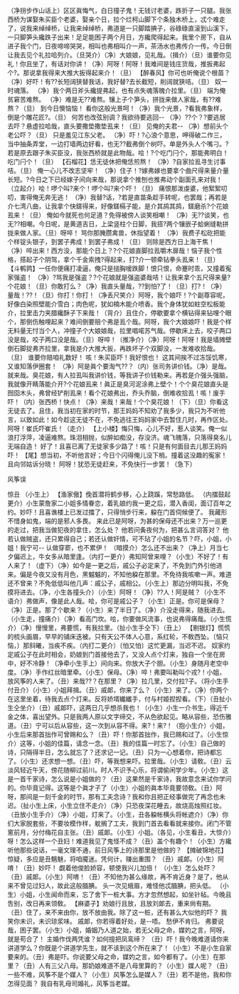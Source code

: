 <!-- { "loadSidebar": true } -->
（净拐步作山话上）区区眞悔气，白日撞子鬼！无钱讨老婆，跌折子一只腿。我张西桥为谋娶朱买臣个老婆，娶亲个日，拉个烂柯山脚下个条独木桥上，忒个难走了，说我来绰绰桥，让我来绰绰桥，弗道是一只脚踏捵子，谷碌碌直滚到山溪下，一只脚笋头纔跌子出来！足足能困子两个月日，方纔爬得起来。我里个房下，自从进子我个门，日夜啼啼哭哭，相叫也弗相叫介一声，茶汤水也弗传介一传。今日倒让我去见个礼拉哈列介。（旦哭介）（净）大娘娘，见礼哉。（揖介）（旦）谁要你见礼！你且坐了，有话对你讲！（净）阿呀！阿呀！我难间是钱庄货哉，推扳弗起个?。那说拿我得来大推大扳得起来介！（旦）
【醉春风】你可也听俺说个根苗？
（净）好吓！有??长短阔狭替我话，我好替?去长截短，削阔就狭咭。（旦）
奴一时魂落。
（净）我个两日斧头纔提弗起，也有点失魂落魄介拉里。（旦）
端为俺贫窘苦难熬。
（净）难是无??难熬。镶上子个笋头，拼拢来做人家哉，有??难熬？（旦）
到今日懊恼恼！
看你这般光景呵！（净）我个光景，?看我弗象样，倒是个雕花匠?。（旦）
何苦也改弦别调？我欲待要逃回--
（净）??个？?要逃居去吓？悬虚拉哈哉，直头要撒垫撒垫厾来！（旦）
见俺的夫君--
（净）想前头个老公吓？（旦）
只是羞见江东父老。
（净）吓！?心浪个意思，呷得破二作三，当中抽条弄堂，一边打墙两边好看，也无??截弗倒个树吓。单是外头人个嘴刁。?若是原去跟子朱买臣没，我张西桥就是此物哉。哙！?个吃门闩个，那能弗明白！吃门闩个！（旦）
【石榴花】恁无徒休把俺恁煎熬！
（净）?自家拉厾寻生讨事咭。（旦）
俺一心儿不改志坚牢！
（净）住子！?嫁弗嫁也要拿个曲尺得来量介量长短。?今日之下已经嫁子间向来哉，那说拿个推刨也推弗动个副面孔来对我！（立起介）哙！啰个叫?来个！啰个叫?来个吓！（旦）
痛恨那泼虔婆，他絮絮叨叨，害得俺无奔无逃！
（净）我替?话，?若是直苗条趁手转呢，也罢哉；再若是介七湾八曲，让我拿个快鎈得来，好像鎈槅子能，是介其鸪其鸪，鎈磨杀?个花娘厾来！（旦）
俺如今就死也何足道？免得被傍人谈笑相嘲！
（净）无??谈笑，也无??相嘲。今日呢，是黄道吉日，上梁竖柱个日脚，我搭?两个镶嵌子蛤蜊缝勒拼拢来做人家。（旦）呀啐！
骂你那腌臜禽兽，休指望着！
（净）我费子松矻把能个样锭头银子，到罢子弗成！到罢子弗成！（旦）
则除是西方日上海干焦！
（净）啐出来！西方没，那能个日上？?个花娘直脚拉厾嚼木扉哉！恼子我个性格，搭起子个阴驾，拿个千金索拽?得起来，打?介一顿牵钻拳头厾来！（旦）
【斗鹌鹑】一任你便痛打凌逼，俺只是搥胸嗳跌脚！恨只恨，命蹇时乖，又撞着寃家强盗！
（净）?骂我是强盗？?个花娘就是强盗婆哉咭！让我来拿个五尺得来量?个花娘！（旦）你敢打么？（净）我直头量哉，??到怕?了！（旦）打?！（净）量哉！??！（旦）你打！你打！（净丢尺笑介）阿呀，我个娘吓！?个副尊容呢，好像白染照壁能介雪白；肉色呢，犹如楠木能介喷香。我个身体犹如蛀空松板能介，拉里击力夹腊纔酥子下来哉！（背介）且住介，停歇要拿个横钻得来钻哩个眼个，那倒伤触哩起来？难间倒要赔个弗是厾个哉。阿呀，我个大娘娘吓！我是个样无料量无忖当个人，冲撞子个大娘娘哉，拉里唱喏苏气哉。停歇床上去，咬子两口没是哉，咬子两口没是哉。（旦）呀啐！（推净介）（净）阿呀！阿呀！我是墙摊壁倒石脚捉弗齐拉里，拿我是介大推大扳，再跌坏子个双脚没，一发难收拾哉。（旦）
谁要你赔咱礼数好！
咳！朱买臣吓！我好恨也！
这其间挨不过冻馁饥寒，又谁知落伊圈套！
（净）阿是眞个要淘气??？（内）张司务讲价钱。（净）是哉。就来哉。臭花娘，有人拉厾叫我讲价钱，等我讲子价钱勒来。再若是介强头强脑，我就像开睛落能介开?个花娘厾来！眞正是臭河泥涂弗上壁个！个个臭花娘直头是囫囵木头，弗曾经铲削厾来！看个花娘弗出，乔头乔脑，倒难收拾厾！咳！废手吓！（内）张西桥！快点！（净）来哉！来哉！个个臭花娘！（下）（旦）你看这无徒去了。且住，我当初在家的时节，那王妈妈不知劝了我多少，我只为不听他言，以致如此！如今趁这无徒不在，不免逃往王妈妈家中去暂住几时，再作区处。阿呀！崔氏吓崔氏！（走介）
【上小楼】悔只悔，心儿不好，惹人谈笑。俺一似浪打浮萍，凌逼难熬。珠泪相抛，似醉如痴没，存没济。魂飞魄落，只落得臭名儿无端自造！
好了！且喜已离了无徒家多少路了！咳！只是有何面目去儿那王妈妈吓！
【尾】想当初，不听他言好；今日个闪得俺儿没下梢。撞着这没趣的寃家！且向邻姑诉分晓！
阿呀！犹恐无徒赶来，不免快行一步罢！（急下）
 
风筝误
 
惊丑
（小生上）
【渔家傲】俛首潜将鹤步移，心上跷蹊，常愁路低。
（内擂鼓起更介）小生蒙詹家二小姐多情眷恋，着乳娘约我一更之后，潜入香闺，面订百年之约。妙吓！且喜谯楼上已发过擂了，只得悄步行来，躱在门首伺候便了。
我藏形不惜身如鬼，端的是邪人多畏。
来此已是阿呀，为甚的保母还不出来？万一巡更的走过，把我当做犯夜的拿住，怎么处？
他若问夤夜何为，把甚么言词答对？
他若认做贼盗，还只累得自己；若还认做奸情，可不玷了小姐的名节？吓，小姐，小姐！我宁可--
认做穿窬，也不累伊！
（暗摸介）怎么还不出来？（净上）月当七夕偏迟上，牛女多从暗里逢。（内打一更介）弗知阿曾来哩？（小生）不好了！有人来了！（虚下）（净）如今是一更之后，戚公子必定来了，不免到门外引他进来。偏是今夜又没有月色，黑魆魆的，不知他躱在那里。不免待我咳嗽一声。难道还不曾来？不免低低叫他几声：戚公子，戚相公。（小生上）那边分明叫我，不免摸将进去。（净，小生各撞头介）（小生）阿呀！（净）??人！阿是贼？（小生不语介）弗做声，像是此人哉。哙，你可是戚公子？（小生）正是。你可是保母？（净）正是。那了个歇来？（小生）来了半日了。（净）介没走得来，随我进去。（小生走，撞痛介）（净）看高门坎。哙，你要做风流事，也说弗得痛哉。（小生慌介）（净）慢慢里，弗要慌，有我拉里。（扯小生手仝下）（丑上）
【剔银灯】慌慌的梳头画眉，早早的铺床迭被。只有天公不体人心意，系红轮，不敎西坠。〔恼只恼，〕那斜曦，当疾不疾。（内打二更介）〔怕又怕〕这忙更漏，当迟不迟。
奴家约定戚公子在此时相会，奶娘到门首接他去了，又没人点个灯来，独自一个坐在房中，好不冷静！（净牵小生手上）间向来。你放大子个胆。（小生）身随月老空中度。（净）手作红丝暗里牵。（小生）保母。（净）啐！弗要叫勒叫个戎?！小姐，放风筝的人来了。（丑）来哉??？在那里？（净）拉几里，交付拉?子。（将小生手付丑介）（小生）小姐拜揖。（丑）戚郞，你来了么？（小生）来了。（净）你两个在这里坐着，待我去点个灯来。反将娇壻纎纎手，付与村姬揑揑看。（下）（丑扯小生仝坐介）（丑）戚郞吓，这两日几乎想杀我也！（小生）小生一介书生，得近千金之体，喜出望外。只是我两人原以文字缔交，不从色欲起见。略从容些，恐伤雅道。（丑）宁可以后从容些，这一次到从容不得。来?！来?！（抱小生介）小姐，小生后来那首拙作可曾赐和么？（丑）吓！你那首拙作，我已赐和过了。（小生惊介）这等，小姐的佳篇，请念一念。（丑）我的佳篇一时忘了。（小生）自己做的诗，只隔得半日，怎么就忘了？还求记一记。（丑）只为一心想着你，把诗都忘了。（小生）还求想一想。（丑）吓，等我想来吓。拉里哉。（小生）请敎。（丑）云淡风轻近午天，傍花随柳过前川。时人不识予心乐，将谓偷闲学少年。（小生）这是一首千家诗，怎么说是小姐做的？（丑）这果然是千家诗，我故意念来试你学问的。你毕竟记得。这等是个眞才子了（小生）小姐的眞本毕竟要领敎。（丑）阿呀，那间是一刻千金的时节，那有工夫念诗？我和你且把正经事做完了再念也未迟。（扯小生上床，小生立住不走介）（净）只恐夜深花睡去，故烧高烛照红妆。（丑放小生手介）（净）小姐，灯来了。（小生，丑各躱帐横头将帐遮介）（净）你们大家脱套些，不要妆模作样，躭搁了工夫，我到门首去看看就来接你。闭门不管窻前月，分付梅花自主张。（丑）戚郞。（小生）小姐。（各见，小生看丑，大惊介）呀！怎么这样一个丑妇！难道我见了鬼怪不成？（丑）盖个有趣个！（小生）方纔听他那些说话，一毫文理不通，前日风筝上的诗那里是他做的？
【摊破锦地花】惊疑，多应是丑魑魅，将咱魇迷。凭何计，赚出重围？
（丑）戚郞。（小生）阿唷！（丑）妙吓！
觑着他俊脸娇容，顿使我兴儿加倍！
（小生）怎么处吓？（丑）戚郞。（小生）阿唷！（丑）不知他为甚么缘故，再不肯近身？是了，他从来不曾见过妇人，故此这般腼腆。
头一次见蛾眉，难怪他忒腼腆，把头低。
（小生）小姐，小生闻命而来，忘了舍下一桩大事。方才忽然想起，如坐针毡。今晚且吿别，改日再来领敎。
【麻婆子】劝娘行且放，且放刘郞去，重来尙有期。
（丑）住了，来不来由你，放不放由我。除了这一桩，还有甚么大似他的吓？
我笑你未识，未识琼浆味。
戚郞，你若得着好处，是--唔。
愁伊不肯归。
弗要说哉，困子罢。（小生）小姐，婚姻乃人道之始，若无父母之命，媒妁之言，阿呀，就是苟合了！
主婚作伐两凭谁？如何擅把凤鸾缔？
（丑）吓！我今晚难道请你来讲道学么？你旣是个讲道学先生，就不该到这个所在来了！（小生）不是小生自家要来的。（丑）弗是吓。你说要父母之命，媒妁之言，如今都有了。（小生）在那里？（丑）人有三父八母。那奶娘难道不是八母里算的？（小生）媒人呢？（丑）一些不难，风筝不是个媒人？（小生）风筝怎么是媒人？（丑）若不是他，我和你怎得见面？
我自有乳母司婚礼，风筝当老媒。
